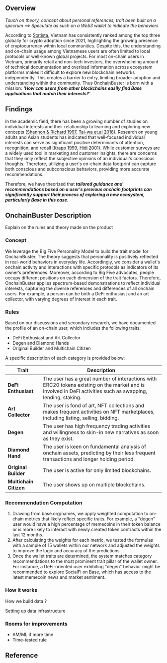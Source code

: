 ## Overview

_Touch on theory, concept about personal references, trait been built on a specrum ==> Speculate as such on a Web3 wallet to indicate the behaviors_

According to [Statista](https://www.statista.com/topics/9088/cryptocurrencies-in-vietnam/#topicOverview), Vietnam has consistently ranked among the top three globally for crypto adoption since 2021, highlighting the growing presence of cryptocurrency within local communities. Despite this, the understanding and on-chain usage among Vietnamese users are often limited to local protocols or well-known global projects.
For most on-chain users in Vietnam, primarily retail and non-tech investors, the overwhelming amount of technical documentation and overload information across ecosystem platforms makes it difficult to explore new blockchain networks independently. This creates a barrier to entry, limiting broader adoption and understanding within the community.
Thus OnchainBuster is born with a mission: **_‘How can users from other blockchains easily find Base applications that match their interests?’_**

## Findings

In the academic field, there has been a growing number of studies on individual interests and their relationship to learning and exploring new concepts ([Shannon & Richard 1997](https://citeseerx.ist.psu.edu/document?repid=rep1&type=pdf&doi=9b479da552270759001211c073aedb9d193475f2), [Tai-wa et.al 2018](https://link.springer.com/article/10.1007/s40692-018-0122-0)). Research on young adults and Asian students has indicated that well-focused individual interests can serve as significant positive determinants of attention, recognition, and recall ([Krapp 1999](https://www.researchgate.net/profile/Andreas-Krapp-2/publication/233896476_Interest_learning_and_development/links/57d90dc508ae601b39b0a8df/Interest-learning-and-development.pdf), [Hidi 2001]()).
While customer surveys are a widely used tool in marketing and customer insights, there are concerns that they only reflect the subjective opinions of an individual's conscious thoughts. Therefore, utilizing a user's on-chain data footprint can capture both conscious and subconscious behaviors, providing more accurate recommendations.

Therefore, we have theorized that **_tailored guidance and recommendations based on a user's previous onchain footprints can significantly support their process of exploring a new ecosystem, particularly Base in this case_**.

## OnchainBuster Description

Explain on the rules and theory made on the product

### Concept

We leverage the Big Five Personality Model to build the trait model for OnchainBuster. The theory suggests that personality is positively reflected in real-world behaviors in everyday life. Accordingly, we consider a wallet's onchain activity and interactions with specific protocols as indicators of its owner’s preferences. Moreover, according to Big Five advocates, people occupy different positions on each dimension of the trait factors. Therefore, OnchainBuster applies spectrum-based demonstrations to reflect individual interests, capturing the diverse references and differences of all onchain users. For example, a person can be both a DeFi enthusiast and an art collector, with varying degrees of interest in each trait.

### Rules

Based on our discussions and secondary research, we have documented the profile of an on-chain user, which includes the following traits:

- DeFi Enthusiast and Art Collector
- Degen and Diamond Hands
- Original Builder and Multichain Citizen

A specific description of each category is provided below:

| **Trait**              | **Description**                                                                                                                                             |
| ---------------------- | ----------------------------------------------------------------------------------------------------------------------------------------------------------- |
| **DeFi Enthusiast**    | The user has a great number of interactions with ERC20 tokens existing on the market and is involved in DeFi activities such as swapping, lending, staking. |
| **Art Collector**      | The user is fond of art, NFT collections and makes frequent activities on NFT marketplaces, including listing, selling, bidding.                            |
| **Degen**              | The user has high frequency trading activities and willingness to skin-in new narratives as soon as they exist.                                             |
| **Diamond Hand**       | The user is keen on fundamental analysis of onchain assets, predicting by their less frequent transactions and longer holding period.                       |
| **Original Builder**   | The user is active for only limited blockchains.                                                                                                            |
| **Multichain Citizen** | The user shows up on multiple blockchains.                                                                                                                  |

### Recommendation Computation

1. Drawing from base.org/names, we apply weighted computation to on-chain metrics that likely reflect specific traits. For example, a "degen" user would have a high percentage of memecoins in their token balance or is more likely to interact with newly created token contracts within the last 12 months.
2. After calculating the weights for each metric, we tested the formulas with a sample of 15 wallets within our network and adjusted the weights to improve the logic and accuracy of the predictions.
3. Once the wallet traits are determined, the system matches category recommendations to the most prominent trait pillar of the wallet owner. For instance, a DeFi-oriented user exhibiting "degen" behavior might be recommended to explore SocialFi on Base, which has access to the latest memecoin news and market sentiment.

### How it works

How we build data ?

Setting up data infrastructure

### Rooms for improvements

- AM/ML if more time
- Time-tested rule

## Reference
